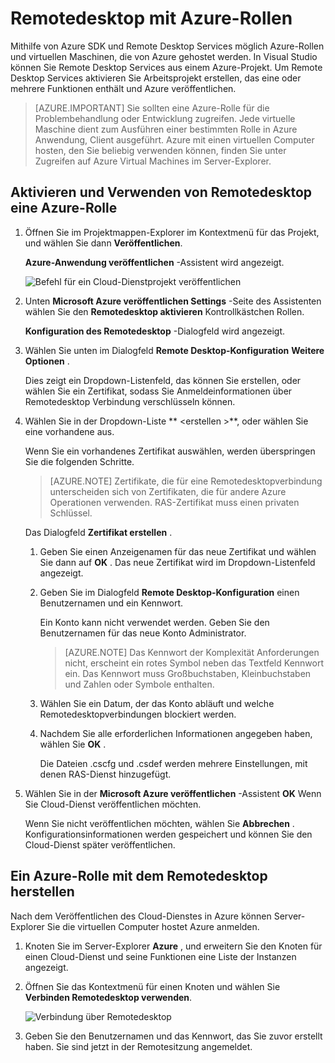 <properties 
   pageTitle="Azure-Rollen mit Remotedesktop | Microsoft Azure"
   description="Remotedesktop mit Azure-Rollen"
   services="visual-studio-online"
   documentationCenter="na"
   authors="TomArcher"
   manager="douge"
   editor="" />
<tags 
   ms.service="multiple"
   ms.devlang="multiple"
   ms.topic="article"
   ms.tgt_pltfrm="na"
   ms.workload="na"
   ms.date="08/15/2016"
   ms.author="tarcher" />

# <a name="using-remote-desktop-with-azure-roles"></a>Remotedesktop mit Azure-Rollen

Mithilfe von Azure SDK und Remote Desktop Services möglich Azure-Rollen und virtuellen Maschinen, die von Azure gehostet werden. In Visual Studio können Sie Remote Desktop Services aus einem Azure-Projekt. Um Remote Desktop Services aktivieren Sie Arbeitsprojekt erstellen, das eine oder mehrere Funktionen enthält und Azure veröffentlichen.

>[AZURE.IMPORTANT] Sie sollten eine Azure-Rolle für die Problembehandlung oder Entwicklung zugreifen. Jede virtuelle Maschine dient zum Ausführen einer bestimmten Rolle in Azure Anwendung, Client ausgeführt. Azure mit einen virtuellen Computer hosten, den Sie beliebig verwenden können, finden Sie unter Zugreifen auf Azure Virtual Machines im Server-Explorer.

## <a name="to-enable-and-use-remote-desktop-for-an-azure-role"></a>Aktivieren und Verwenden von Remotedesktop eine Azure-Rolle

1. Öffnen Sie im Projektmappen-Explorer im Kontextmenü für das Projekt, und wählen Sie dann **Veröffentlichen**.

    **Azure-Anwendung veröffentlichen** -Assistent wird angezeigt.

    ![Befehl für ein Cloud-Dienstprojekt veröffentlichen](./media/vs-azure-tools-remote-desktop-roles/IC799161.png)

1. Unten **Microsoft Azure veröffentlichen Settings** -Seite des Assistenten wählen Sie den **Remotedesktop aktivieren** Kontrollkästchen Rollen. 

    **Konfiguration des Remotedesktop** -Dialogfeld wird angezeigt.

1. Wählen Sie unten im Dialogfeld **Remote Desktop-Konfiguration** **Weitere Optionen** . 
 
    Dies zeigt ein Dropdown-Listenfeld, das können Sie erstellen, oder wählen Sie ein Zertifikat, sodass Sie Anmeldeinformationen über Remotedesktop Verbindung verschlüsseln können.

1. Wählen Sie in der Dropdown-Liste ** &lt;erstellen >**, oder wählen Sie eine vorhandene aus. 

    Wenn Sie ein vorhandenes Zertifikat auswählen, werden überspringen Sie die folgenden Schritte.

    >[AZURE.NOTE] Zertifikate, die für eine Remotedesktopverbindung unterscheiden sich von Zertifikaten, die für andere Azure Operationen verwenden. RAS-Zertifikat muss einen privaten Schlüssel.

    Das Dialogfeld **Zertifikat erstellen** .

    1. Geben Sie einen Anzeigenamen für das neue Zertifikat und wählen Sie dann auf **OK** . Das neue Zertifikat wird im Dropdown-Listenfeld angezeigt.

    1. Geben Sie im Dialogfeld **Remote Desktop-Konfiguration** einen Benutzernamen und ein Kennwort.
    
        Ein Konto kann nicht verwendet werden. Geben Sie den Benutzernamen für das neue Konto Administrator.

        >[AZURE.NOTE] Das Kennwort der Komplexität Anforderungen nicht, erscheint ein rotes Symbol neben das Textfeld Kennwort ein. Das Kennwort muss Großbuchstaben, Kleinbuchstaben und Zahlen oder Symbole enthalten.

    1. Wählen Sie ein Datum, der das Konto abläuft und welche Remotedesktopverbindungen blockiert werden.

    1. Nachdem Sie alle erforderlichen Informationen angegeben haben, wählen Sie **OK** .
    
        Die Dateien .cscfg und .csdef werden mehrere Einstellungen, mit denen RAS-Dienst hinzugefügt.

1. Wählen Sie in der **Microsoft Azure veröffentlichen** -Assistent **OK** Wenn Sie Cloud-Dienst veröffentlichen möchten.

    Wenn Sie nicht veröffentlichen möchten, wählen Sie **Abbrechen** . Konfigurationsinformationen werden gespeichert und können Sie den Cloud-Dienst später veröffentlichen.

## <a name="connect-to-an-azure-role-by-using-remote-desktop"></a>Ein Azure-Rolle mit dem Remotedesktop herstellen

Nach dem Veröffentlichen des Cloud-Dienstes in Azure können Server-Explorer Sie die virtuellen Computer hostet Azure anmelden. 

1. Knoten Sie im Server-Explorer **Azure** , und erweitern Sie den Knoten für einen Cloud-Dienst und seine Funktionen eine Liste der Instanzen angezeigt.

1. Öffnen Sie das Kontextmenü für einen Knoten und wählen Sie **Verbinden Remotedesktop verwenden**.

    ![Verbindung über Remotedesktop](./media/vs-azure-tools-remote-desktop-roles/IC799162.png)

1. Geben Sie den Benutzernamen und das Kennwort, das Sie zuvor erstellt haben. Sie sind jetzt in der Remotesitzung angemeldet.


